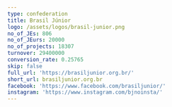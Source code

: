 ```yaml
---
type: confederation
title: Brasil Júnior
logo: /assets/logos/brasil-junior.png
no_of_JEs: 806
no_of_JEurs: 20000
no_of_projects: 18307
turnover: 29400000
conversion_rate: 0.25765
skip: false
full_url: 'https://brasiljunior.org.br/'
short_url: brasiljunior.org.br
facebook: 'https://www.facebook.com/brasiljunior/'
instagram: 'https://www.instagram.com/bjnoinsta/'
---
```


